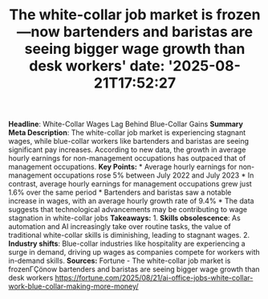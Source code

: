 ﻿---
title: "The white-collar job market is frozen—now bartenders and baristas are seeing bigger wage growth than desk workers'
date: '2025-08-21T17:52:27"
category: "Markets"
summary: ""
slug: "the whitecollar job market is frozennow bartenders and baris"
source_urls:
  - "https://fortune.com/2025/08/21/ai-office-jobs-white-collar-work-blue-collar-making-more-money/"
seo:
  title: "The white-collar job market is frozen—now bartenders and baristas are seeing bigger wage growth than desk workers | Hash n Hedge'
  description: '"
  keywords: ["news", "markets", "brief"]
---
**Headline**: White-Collar Wages Lag Behind Blue-Collar Gains  **Summary Meta Description**: The white-collar job market is experiencing stagnant wages, while blue-collar workers like bartenders and baristas are seeing significant pay increases. According to new data, the growth in average hourly earnings for non-management occupations has outpaced that of management occupations.  **Key Points:**  * Average hourly earnings for non-management occupations rose 5% between July 2022 and July 2023 * In contrast, average hourly earnings for management occupations grew just 1.6% over the same period * Bartenders and baristas saw a notable increase in wages, with an average hourly growth rate of 9.4% * The data suggests that technological advancements may be contributing to wage stagnation in white-collar jobs  **Takeaways:**  1. **Skills obsolescence**: As automation and AI increasingly take over routine tasks, the value of traditional white-collar skills is diminishing, leading to stagnant wages. 2. **Industry shifts**: Blue-collar industries like hospitality are experiencing a surge in demand, driving up wages as companies compete for workers with in-demand skills.  **Sources:** Fortune - The white-collar job market is frozenΓÇönow bartenders and baristas are seeing bigger wage growth than desk workers https://fortune.com/2025/08/21/ai-office-jobs-white-collar-work-blue-collar-making-more-money/ 
